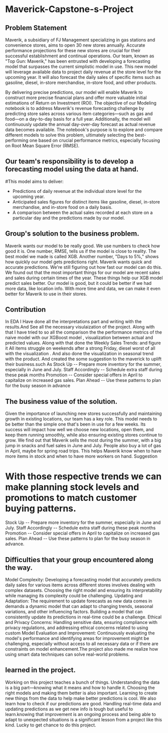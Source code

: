 # Maverick-Capstone-s-Project
## Problem Statement 
Maverik, a subsidiary of FJ Management specializing in gas stations and convenience stores, aims to open 30 new stores annually. Accurate performance projections for these new stores are crucial for their successful establishment and continual operations. Our team, known as "Top Gun: Maverik," has been entrusted with developing a forecasting model that surpasses the current simplistic model in use. This new model will leverage available data to project daily revenue at the store level for the upcoming year. It will also forecast the daily sales of specific items such as gasoline, diesel, in-store merchandise, in-store food, and other products.

By delivering precise predictions, our model will enable Maverik to construct more precise financial plans and offer more valuable initial estimations of Return on Investment (ROI). The objective of our Modeling notebook is to address Maverik's revenue forecasting challenge by predicting store sales across various item categories—such as gas and food—on a day-to-day basis for a full year. Additionally, the model will continuously update the annual day-over-day forecast as actual revenue data becomes available. The notebook's purpose is to explore and compare different models to solve this problem, ultimately selecting the best-performing one based on crucial performance metrics, especially focusing on Root Mean Square Error (RMSE).

## Our team's responsibility is to develop a forecasting model using the data at hand.
#This model aims to deliver:
- Predictions of daily revenue at the individual store level for the upcoming year.
- Anticipated sales figures for distinct items like gasoline, diesel, in-store merchandise, and in-store food on a daily basis.
- A comparison between the actual sales recorded at each store on a particular day and the predictions made by our model.

## Group's solution to the business problem.

Maverik wants our model to be really good. We use numbers to check how good it is.
One number, RMSE, tells us if the model is close to reality. The best model we made is called XGB.
Another number, "Days to 5%," shows how quickly our model gets predictions right. Maverik wants quick and accurate predictions. We're still figuring out how fast our model can do this.
We found out that the most important things for our model are recent sales and sales during certain times of the year. These things help our XGB model predict sales better.
Our model is good, but it could be better if we had more data, like location info. With more time and data, we can make it even better for Maverik to use in their stores.

## Contribution
In EDA I Have done all the interpretations part and writing with the results.And See all the necessary visulaization of the project. Along with that I have tried to so all the comparison the the performance metrics of the naive model with our XGBoost model , visualization between actual and predicted values. Along with that done the Weekly Sales Trends:
and figure it All items struggle on weekends after a strong Friday, diesel worst of all with the visualization . And also done the visualization in seasonal trend with the product.
And created the some suggestion to the maverick to uplift their business.such 
As Stock Up -- Prepare more inventory for the summer, especially in June and July.
Staff Accordingly -- Schedule extra staff during these peak months
Promotion -- Consider special offers in April to capitalize on increased gas sales.
Plan Ahead  -- Use these patterns to plan for the busy season in advance

## The business value of the solution.
Given the importance of launching new stores successfully and maintaining growth in existing locations, our team has a key role. This model needs to be better than the simple one that's been in use for a few weeks. Its success will impact how well we choose new locations, open them, and keep them running smoothly, while also ensuring existing stores continue to grow.  We find out that Maverik sells the most during the summer, with a big jump in snacks and fuel sales in June and July. People also buy a lot of gas in April, maybe for spring road trips. This helps Maverik know when to have more items in stock and when to have more workers on hand.
Suggestion
# With those respective trends we can make planning stock levels and promotions to match customer buying patterns.
Stock Up -- Prepare more inventory for the summer, especially in June and July.
Staff Accordingly -- Schedule extra staff during these peak months
Promotion -- Consider special offers in April to capitalize on increased gas sales.
Plan Ahead  -- Use these patterns to plan for the busy season in advance.

## Difficulties that your group encountered along the way.

Model Complexity: Developing a forecasting model that accurately predicts daily sales for various items across different stores involves dealing with complex datasets. Choosing the right model and ensuring its interpretability while managing its complexity could be challenging.
Updating and Adaptation: The requirement to update forecasts as new data comes in demands a dynamic model that can adapt to changing trends, seasonal variations, and other influencing factors. Building a model that can consistently update its predictions in real-time could be a challenge.
Ethical and Privacy Concerns: Handling sensitive data, ensuring compliance with privacy regulations, and addressing ethical concerns related to using custom
Model Evaluation and Improvement: Continuously evaluating the model's performance and identifying areas for improvement might be challenging, especially without access to all necessary data or if there are constraints on model enhancement.The project also made me realize how using smart data techniques can solve real-world problems.

 
## learned in the project.
Working on this project teaches a bunch of things. Understanding the data is a big part—knowing what it means and how to handle it. Choosing the right models and making them better is also important. Learning to create new things from the data to help make better predictions is cool. We also learn how to check if our predictions are good. Handling real-time data and updating predictions as we get new info is tough but useful to learn.knowing that improvement is an ongoing process and being able to adapt to unexpected situations is a significant lesson from a project like this kind.
Lucky to get chance to do this project.

